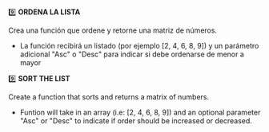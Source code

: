 9️⃣ **ORDENA LA LISTA**

Crea una función que ordene y retorne una matriz de números.
- La función recibirá un listado (por ejemplo [2, 4, 6, 8, 9]) y un parámetro adicional "Asc" o "Desc" para
indicar si debe ordenarse de menor a mayor

9️⃣ **SORT THE LIST**

Create a function that sorts and returns a matrix of numbers.
- Funtion will take in an array (i.e: [2, 4, 6, 8, 9]) and an optional parameter "Asc" or "Desc" to indicate
if order should be increased or decreased.